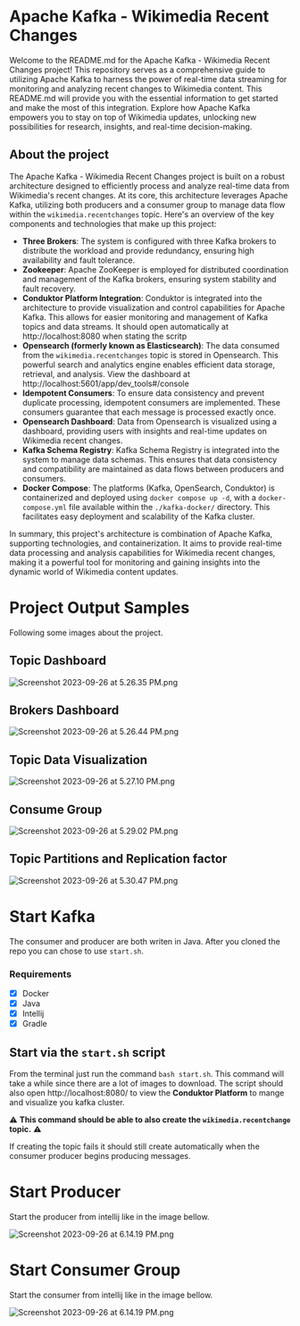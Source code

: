 # Apache Kafka - Wikimedia Recent Changes
Welcome to the README.md for the Apache Kafka - Wikimedia Recent Changes project! This repository serves as a comprehensive guide to utilizing Apache Kafka to harness the power of real-time data streaming for monitoring and analyzing recent changes to Wikimedia content. This README.md will provide you with the essential information to get started and make the most of this integration. Explore how Apache Kafka empowers you to stay on top of Wikimedia updates, unlocking new possibilities for research, insights, and real-time decision-making.

## About the project

The Apache Kafka - Wikimedia Recent Changes project is built on a robust architecture designed to efficiently process and analyze real-time data from Wikimedia's recent changes. At its core, this architecture leverages Apache Kafka, utilizing both producers and a consumer group to manage data flow within the `wikimedia.recentchanges` topic. Here's an overview of the key components and technologies that make up this project:

- **Three Brokers**: The system is configured with three Kafka brokers to distribute the workload and provide redundancy, ensuring high availability and fault tolerance.
- **Zookeeper**: Apache ZooKeeper is employed for distributed coordination and management of the Kafka brokers, ensuring system stability and fault recovery.
- **Conduktor Platform Integration**: Conduktor is integrated into the architecture to provide visualization and control capabilities for Apache Kafka. This allows for easier monitoring and management of Kafka topics and data streams. It should open automatically at http://localhost:8080 when stating the scritp
- **Opensearch (formerly known as Elasticsearch)**: The data consumed from the `wikimedia.recentchanges` topic is stored in Opensearch. This powerful search and analytics engine enables efficient data storage, retrieval, and analysis. View the dashboard at http://localhost:5601/app/dev_tools#/console
- **Idempotent Consumers**: To ensure data consistency and prevent duplicate processing, idempotent consumers are implemented. These consumers guarantee that each message is processed exactly once.
- **Opensearch Dashboard**: Data from Opensearch is visualized using a dashboard, providing users with insights and real-time updates on Wikimedia recent changes.
- **Kafka Schema Registry**: Kafka Schema Registry is integrated into the system to manage data schemas. This ensures that data consistency and compatibility are maintained as data flows between producers and consumers.
- **Docker Compose**: The platforms (Kafka, OpenSearch, Conduktor) is containerized and deployed using `docker compose up -d`, with a `docker-compose.yml` file available within the `./kafka-docker/` directory. This facilitates easy deployment and scalability of the Kafka cluster.

In summary, this project's architecture is combination of Apache Kafka, supporting technologies, and containerization. It aims to provide real-time data processing and analysis capabilities for Wikimedia recent changes, making it a powerful tool for monitoring and gaining insights into the dynamic world of Wikimedia content updates.

# Project Output Samples
Following some images about the project.

## Topic Dashboard
![Screenshot 2023-09-26 at 5.26.35 PM.png](./_resources/Screenshot%202023-09-26%20at%205.26.35%20PM.png)

## Brokers Dashboard
![Screenshot 2023-09-26 at 5.26.44 PM.png](./_resources/Screenshot%202023-09-26%20at%205.26.44%20PM.png)

## Topic Data Visualization
![Screenshot 2023-09-26 at 5.27.10 PM.png](./_resources/Screenshot%202023-09-26%20at%205.27.10%20PM.png)

## Consume Group
![Screenshot 2023-09-26 at 5.29.02 PM.png](./_resources/Screenshot%202023-09-26%20at%205.29.02%20PM.png)

## Topic Partitions and Replication factor
![Screenshot 2023-09-26 at 5.30.47 PM.png](./_resources/Screenshot%202023-09-26%20at%205.30.47%20PM.png)



# Start Kafka
The consumer and producer are both writen in Java. After you cloned the repo you can chose to use `start.sh`.

### Requirements
- [x] Docker
- [x] Java
- [x] Intellij
- [x] Gradle

## Start via the `start.sh` script
From the terminal just run the command `bash start.sh`.
This command will take a while since there are a lot of images to download.
The script should also open http://localhost:8080/ to view the **Conduktor Platform** to mange and visualize you kafka cluster.

⚠️ **This command should be able to also create the `wikimedia.recentchange` topic.** ⚠️

If creating the topic fails it should still create automatically when the consumer producer begins producing messages.

# Start Producer

Start the producer from intellij like in the image bellow.

![Screenshot 2023-09-26 at 6.14.19 PM.png](./_resources/Screenshot%202023-09-26%20at%206.14.19%20PM.png)


# Start Consumer Group

Start the consumer from intellij like in the image bellow.

![Screenshot 2023-09-26 at 6.14.19 PM.png](./_resources/Screenshot%202023-09-26%20at%206.14.19%20PM-1.png)


